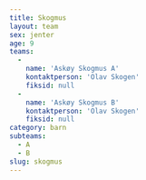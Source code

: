```yaml
---
title: Skogmus
layout: team
sex: jenter
age: 9
teams:
  -
    name: 'Askøy Skogmus A'
    kontaktperson: 'Olav Skogen'
    fiksid: null
  -
    name: 'Askøy Skogmus B'
    kontaktperson: 'Olav Skogen'
    fiksid: null
category: barn
subteams:
  - A
  - B
slug: skogmus
---
```

